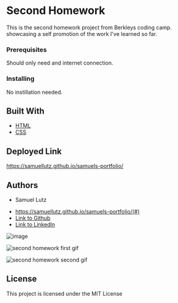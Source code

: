 # Second Homework

This is the second homework project from Berkleys coding camp. showcasing a self promotion of the work I've learned so far.

### Prerequisites

Should only need and internet connection.

### Installing

No instillation needed.

## Built With

* [HTML](https://developer.mozilla.org/en-US/docs/Web/HTML)
* [CSS](https://developer.mozilla.org/en-US/docs/Web/CSS)

## Deployed Link

https://samuellutz.github.io/samuels-portfolio/


## Authors

* Samuel Lutz 

- https://samuellutz.github.io/samuels-portfolio/(#)
- [Link to Github](https://github.com/samuellutz)
- [Link to LinkedIn](https://www.linkedin.com/in/samuel-lutz-77138020b/)

![image](https://user-images.githubusercontent.com/91674571/146793494-4fa6b93e-63f5-4971-9575-9a3cd9ad6bee.png)

![second homework first gif](https://user-images.githubusercontent.com/91674571/146812375-0708ccd4-8ac2-409d-b56f-ab46001ff53a.gif)


![second homework second gif](https://user-images.githubusercontent.com/91674571/146813544-3bad7343-0815-41c6-bbc1-627d381e5d08.gif)


## License

This project is licensed under the MIT License 
